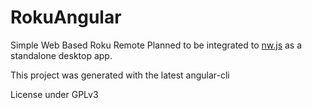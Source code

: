 # RokuAngular

Simple Web Based Roku Remote
Planned to be integrated to  [nw.js](https://github.com/nwjs/nw.js) as a standalone desktop app.

This project was generated with the latest angular-cli

License under GPLv3
